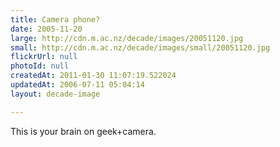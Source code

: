 ```yaml
---
title: Camera phone?
date: 2005-11-20
large: http://cdn.m.ac.nz/decade/images/20051120.jpg
small: http://cdn.m.ac.nz/decade/images/small/20051120.jpg
flickrUrl: null
photoId: null
createdAt: 2011-01-30 11:07:19.522024
updatedAt: 2006-07-11 05:04:14
layout: decade-image

---
```

This is your brain on geek+camera.
